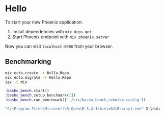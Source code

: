 # Hello

To start your new Phoenix application:

1. Install dependencies with `mix deps.get`
2. Start Phoenix endpoint with `mix phoenix.server`

Now you can visit `localhost:8080` from your browser.

## Benchmarking

```bash
mix ecto.create -r Hello.Repo
mix ecto.migrate -r Hello.Repo
iex -S mix
```

```elixir
:basho_bench.start()
:basho_bench.setup_benchmark([])
:basho_bench.run_benchmark(['./src/basho_bench_nebulex.config'])
```

```bat
"C:\Program Files\Microsoft\R Open\R-3.4.1\bin\x64\Rscript.exe" G:\database_cache_benchmark\deps\basho_bench\priv\summary.r -i G:\database_cache_benchmark\tests\20171024_075858
```